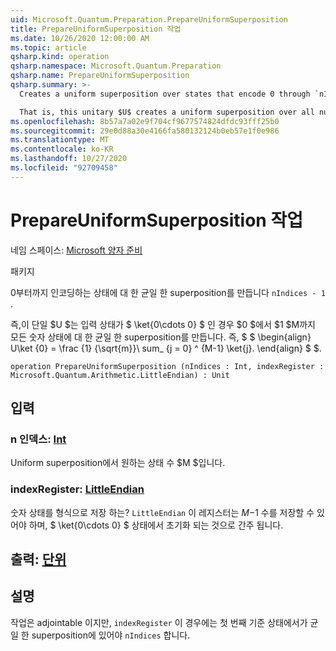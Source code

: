 ```yaml
---
uid: Microsoft.Quantum.Preparation.PrepareUniformSuperposition
title: PrepareUniformSuperposition 작업
ms.date: 10/26/2020 12:00:00 AM
ms.topic: article
qsharp.kind: operation
qsharp.namespace: Microsoft.Quantum.Preparation
qsharp.name: PrepareUniformSuperposition
qsharp.summary: >-
  Creates a uniform superposition over states that encode 0 through `nIndices - 1`.

  That is, this unitary $U$ creates a uniform superposition over all number states $0$ to $M-1$, given an input state $\ket{0\cdots 0}$. In other words, $$ \begin{align} U\ket{0}=\frac{1}{\sqrt{M}}\sum_{j=0}^{M-1}\ket{j}. \end{align} $$.
ms.openlocfilehash: 8b57a7a02e9f704cf9677574824dfdc93fff25b0
ms.sourcegitcommit: 29e0d88a30e4166fa580132124b0eb57e1f0e986
ms.translationtype: MT
ms.contentlocale: ko-KR
ms.lasthandoff: 10/27/2020
ms.locfileid: "92709458"
---
```

# <a name="prepareuniformsuperposition-operation"></a>PrepareUniformSuperposition 작업

네임 스페이스: [Microsoft 양자 준비](xref:Microsoft.Quantum.Preparation)

패키지 [](https://nuget.org/packages/)


0부터까지 인코딩하는 상태에 대 한 균일 한 superposition를 만듭니다 `nIndices - 1` .

즉,이 단일 $U $는 입력 상태가 $ \ket{0\cdots 0} $ 인 경우 $0 $에서 $1 $M까지 모든 숫자 상태에 대 한 균일 한 superposition를 만듭니다. 즉, $ $ \begin{align} U\ket {0} = \frac {1} {\sqrt{m}}\ sum_ {j = 0} ^ {M-1} \ket{j}.
\end{align} $ $.

```qsharp
operation PrepareUniformSuperposition (nIndices : Int, indexRegister : Microsoft.Quantum.Arithmetic.LittleEndian) : Unit
```


## <a name="input"></a>입력

### <a name="nindices--int"></a>n 인덱스: [Int](xref:microsoft.quantum.lang-ref.int)

Uniform superposition에서 원하는 상태 수 $M $입니다.


### <a name="indexregister--littleendian"></a>indexRegister: [LittleEndian](xref:Microsoft.Quantum.Arithmetic.LittleEndian)

숫자 상태를 형식으로 저장 하는? `LittleEndian`
이 레지스터는 $M-$1 수를 저장할 수 있어야 하며, $ \ket{0\cdots 0} $ 상태에서 초기화 되는 것으로 간주 됩니다.



## <a name="output--unit"></a>출력: [단위](xref:microsoft.quantum.lang-ref.unit)



## <a name="remarks"></a>설명

작업은 adjointable 이지만, `indexRegister` 이 경우에는 첫 번째 기준 상태에서가 균일 한 superposition에 있어야 `nIndices` 합니다.